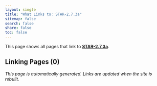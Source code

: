 ```yaml
---
layout: single
title: "What Links to: STAR-2.7.3a"
sitemap: false
search: false
share: false
toc: false
---
```


This page shows all pages that link to **[STAR-2.7.3a](/scicompannounce/2020-02-07-STAR/)**.

## Linking Pages (0)


*This page is automatically generated. Links are updated when the site is rebuilt.*
